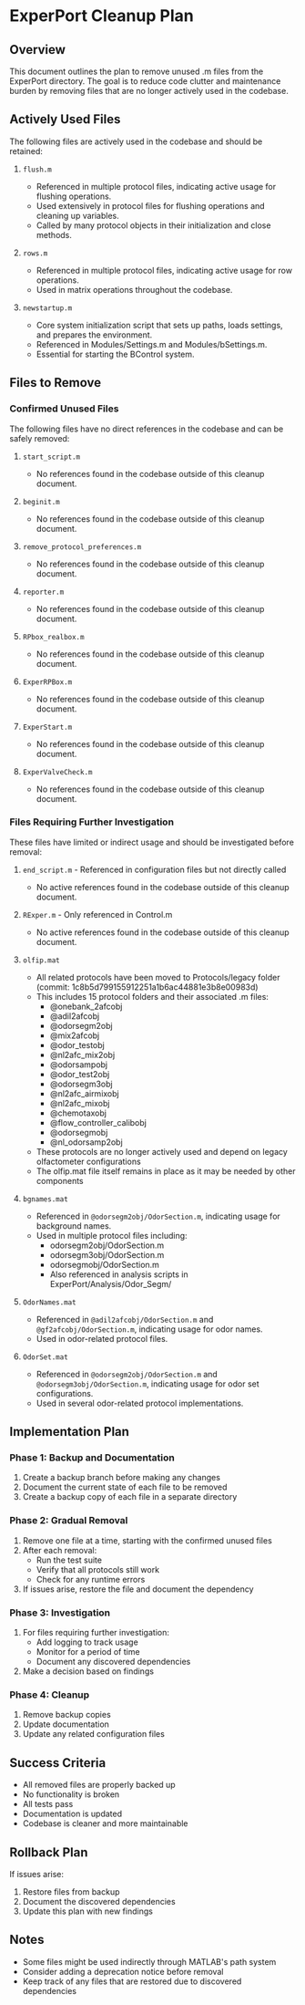 # ExperPort Cleanup Plan

## Overview
This document outlines the plan to remove unused .m files from the ExperPort directory. The goal is to reduce code clutter and maintenance burden by removing files that are no longer actively used in the codebase.

## Actively Used Files

The following files are actively used in the codebase and should be retained:

1. `flush.m`
   - Referenced in multiple protocol files, indicating active usage for flushing operations.
   - Used extensively in protocol files for flushing operations and cleaning up variables.
   - Called by many protocol objects in their initialization and close methods.

2. `rows.m`
   - Referenced in multiple protocol files, indicating active usage for row operations.
   - Used in matrix operations throughout the codebase.

3. `newstartup.m`
   - Core system initialization script that sets up paths, loads settings, and prepares the environment.
   - Referenced in Modules/Settings.m and Modules/bSettings.m.
   - Essential for starting the BControl system.

## Files to Remove

### Confirmed Unused Files
The following files have no direct references in the codebase and can be safely removed:

1. `start_script.m`
   - No references found in the codebase outside of this cleanup document.

2. `beginit.m`
   - No references found in the codebase outside of this cleanup document.

3. `remove_protocol_preferences.m`
   - No references found in the codebase outside of this cleanup document.

4. `reporter.m`
   - No references found in the codebase outside of this cleanup document.

5. `RPbox_realbox.m`
   - No references found in the codebase outside of this cleanup document.

6. `ExperRPBox.m`
   - No references found in the codebase outside of this cleanup document.

7. `ExperStart.m`
   - No references found in the codebase outside of this cleanup document.

8. `ExperValveCheck.m`
   - No references found in the codebase outside of this cleanup document.

### Files Requiring Further Investigation
These files have limited or indirect usage and should be investigated before removal:

1. `end_script.m` - Referenced in configuration files but not directly called
   - No active references found in the codebase outside of this cleanup document.

2. `RExper.m` - Only referenced in Control.m
   - No active references found in the codebase outside of this cleanup document.

3. `olfip.mat`
   - All related protocols have been moved to Protocols/legacy folder (commit: 1c8b5d799155912251a1b6ac44881e3b8e00983d)
   - This includes 15 protocol folders and their associated .m files:
     - @onebank_2afcobj
     - @adil2afcobj
     - @odorsegm2obj
     - @mix2afcobj
     - @odor_testobj
     - @nl2afc_mix2obj
     - @odorsampobj
     - @odor_test2obj
     - @odorsegm3obj
     - @nl2afc_airmixobj
     - @nl2afc_mixobj
     - @chemotaxobj
     - @flow_controller_calibobj
     - @odorsegmobj
     - @nl_odorsamp2obj
   - These protocols are no longer actively used and depend on legacy olfactometer configurations
   - The olfip.mat file itself remains in place as it may be needed by other components

4. `bgnames.mat`
   - Referenced in `@odorsegm2obj/OdorSection.m`, indicating usage for background names.
   - Used in multiple protocol files including:
     - odorsegm2obj/OdorSection.m
     - odorsegm3obj/OdorSection.m
     - odorsegmobj/OdorSection.m
     - Also referenced in analysis scripts in ExperPort/Analysis/Odor_Segm/

5. `OdorNames.mat`
   - Referenced in `@adil2afcobj/OdorSection.m` and `@gf2afcobj/OdorSection.m`, indicating usage for odor names.
   - Used in odor-related protocol files.

6. `OdorSet.mat`
   - Referenced in `@odorsegm2obj/OdorSection.m` and `@odorsegm3obj/OdorSection.m`, indicating usage for odor set configurations.
   - Used in several odor-related protocol implementations.

## Implementation Plan

### Phase 1: Backup and Documentation
1. Create a backup branch before making any changes
2. Document the current state of each file to be removed
3. Create a backup copy of each file in a separate directory

### Phase 2: Gradual Removal
1. Remove one file at a time, starting with the confirmed unused files
2. After each removal:
   - Run the test suite
   - Verify that all protocols still work
   - Check for any runtime errors
3. If issues arise, restore the file and document the dependency

### Phase 3: Investigation
1. For files requiring further investigation:
   - Add logging to track usage
   - Monitor for a period of time
   - Document any discovered dependencies
2. Make a decision based on findings

### Phase 4: Cleanup
1. Remove backup copies
2. Update documentation
3. Update any related configuration files

## Success Criteria
- All removed files are properly backed up
- No functionality is broken
- All tests pass
- Documentation is updated
- Codebase is cleaner and more maintainable

## Rollback Plan
If issues arise:
1. Restore files from backup
2. Document the discovered dependencies
3. Update this plan with new findings

## Notes
- Some files might be used indirectly through MATLAB's path system
- Consider adding a deprecation notice before removal
- Keep track of any files that are restored due to discovered dependencies
